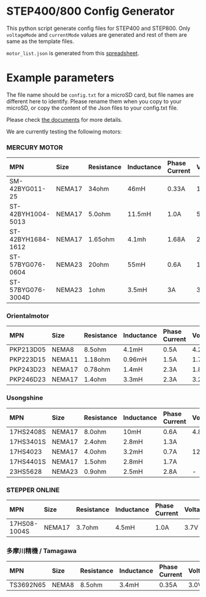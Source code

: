 # STEP400/800 Config Generator
This python script generate config files for STEP400 and STEP800. Only `voltageMode` and `currentMode` values are generated and rest of them are same as the template files.

`motor_list.json` is generated from this [spreadsheet](https://docs.google.com/spreadsheets/d/1B9prXANUKMmz7NMaXzELaq7gCRYSPkStu4m9uLBT8zM/edit?usp=sharing).

# Example parameters
The file name should be `config.txt` for a microSD card, but file names are different here to identify.  Please rename them when you copy to your microSD, or copy the content of the Json files to your config.txt file.

Please check [the documents](https://ponoor.com/en/docs/step-series/settings/setup-with-a-microsd-card/) for more details.

We are currently testing the following motors:

### MERCURY MOTOR
|MPN|Size|Resistance|Inductance|Phase Current|Voltage|Holding Torque|Ke|
|:----|:----|:----|:----|:----|:----|:----|:----|
|SM-42BYG011-25|NEMA17|34ohm|46mH|0.33A|12V|0.23Nm|0.0763|
|ST-42BYH1004-5013|NEMA17|5.0ohm|11.5mH|1.0A|5V|4.4Kgf.cm|-|
|ST-42BYH1684-1612|NEMA17|1.65ohm|4.1mh|1.68A|2.8V|4.4Kgf.cm|0.0151|
|ST-57BYG076-0604|NEMA23|20ohm|55mH|0.6A|12V|13Kgf.cm|0.248|
|ST-57BYG076-3004D|NEMA23|1ohm|3.5mH|3A|3V|18Kgf.cm|0.2985|


### Orientalmotor
|MPN|Size|Resistance|Inductance|Phase Current|Voltage|Holding Torque|Ke|
|:----|:----|:----|:----|:----|:----|:----|:----|
|PKP213D05|NEMA8|8.5ohm|4.1mH|0.5A|4.25V|0.02Nm|0.0049|
|PKP223D15|NEMA11|1.18ohm|0.96mH|1.5A|1.77V|0.095Nm|0.0067|
|PKP243D23|NEMA17|0.78ohm|1.4mH|2.3A|1.8V|0.35Nm|0.0148|
|PKP246D23|NEMA17|1.4ohm|3.3mH|2.3A|3.2V|0.99Nm|0.0431|


### Usongshine
|MPN|Size|Resistance|Inductance|Phase Current|Voltage|Holding Torque|Ke|
|:----|:----|:----|:----|:----|:----|:----|:----|
|17HS2408S|NEMA17|8.0ohm|10mH|0.6A|4.8V|12N.cm|0.0405|
|17HS3401S|NEMA17|2.4ohm|2.8mH|1.3A| |28N.cm|0.02753|
|17HS4023|NEMA17|4.0ohm|3.2mH|0.7A|12V|14N.cm|0.00981|
|17HS4401S|NEMA17|1.5ohm|2.8mH|1.7A| |40N.cm|0.02753|
|23HS5628|NEMA23|0.9ohm|2.5mH|2.8A|-|126N.cm|0.0473|


### STEPPER ONLINE
|MPN|Size|Resistance|Inductance|Phase Current|Voltage|Holding Torque|Ke|
|:----|:----|:----|:----|:----|:----|:----|:----|
|17HS08-1004S|NEMA17|3.7ohm|4.5mH|1.0A|3.7V|16N.cm|0.01645|



### 多摩川精機 / Tamagawa
|MPN|Size|Resistance|Inductance|Phase Current|Voltage|Holding Torque|Ke|
|:----|:----|:----|:----|:----|:----|:----|:----|
|TS3692N65|NEMA8|8.5ohm|3.4mH|0.35A|3.0V|0.017Nm|0.00495|


